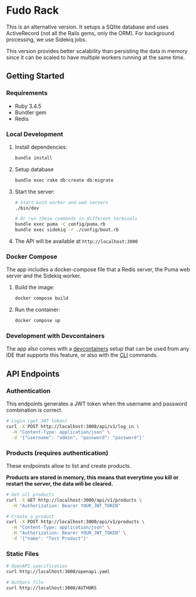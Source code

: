 # Fudo Rack

This is an alternative version. It setups a SQlite database and uses ActiveRecord (not all the Rails gems, only the ORM). For background processing, we use Sidekiq jobs.

This version provides better scalability than persisting the data in memory since it can be scaled to have multiple workers running at the same time.

## Getting Started

### Requirements

- Ruby 3.4.5
- Bundler gem
- Redis

### Local Development

1. Install dependencies:
   ```bash
   bundle install
   ```

2. Setup database
   ```bash
   bundle exec rake db:create db:migrate
   ```

2. Start the server:
   ```bash
   # Start both worker and web servers
   ./bin/dev

   # Or run these commands in different terminals
   bundle exec puma -C config/puma.rb
   bundle exec sidekiq -r ./config/boot.rb

   ```

3. The API will be available at `http://localhost:3000`

### Docker Compose
The app includes a docker-compose file that a Redis server, the Puma web server and the Sidekiq worker.

1. Build the image:
   ```bash
   docker compose build
   ```

2. Run the container:
   ```bash
   docker compose up
   ```

### Development with Devcontainers

The app also comes with a [devcontainers](https://code.visualstudio.com/docs/devcontainers/containers) setup that can be used from any IDE that supports this feature, or also with the [CLI](https://code.visualstudio.com/docs/devcontainers/devcontainer-cli) commands.

## API Endpoints

### Authentication
This endpoints generates a JWT token when the username and password combination is correct.

```bash
# Login (get JWT token)
curl -X POST http://localhost:3000/api/v1/log_in \
  -H "Content-Type: application/json" \
  -d '{"username": "admin", "password": "password"}'
```

### Products (requires authentication)
These endpoinsts allow to list and create products.

**Products are stored in memory, this means that everytime you kill or restart the server, the data will be cleared.**

```bash
# Get all products
curl -X GET http://localhost:3000/api/v1/products \
  -H "Authorization: Bearer YOUR_JWT_TOKEN"

# Create a product
curl -X POST http://localhost:3000/api/v1/products \
  -H "Content-Type: application/json" \
  -H "Authorization: Bearer YOUR_JWT_TOKEN" \
  -d '{"name": "Test Product"}'
```

### Static Files
```bash
# OpenAPI specification
curl http://localhost:3000/openapi.yaml

# Authors file
curl http://localhost:3000/AUTHORS
```
